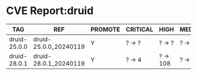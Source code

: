 # CVE Report:druid
|     TAG      |          REF          | PROMOTE | CRITICAL |   HIGH   | MEDIUM  |   LOW   | UNKNOWN |
|--------------|-----------------------|---------|----------|----------|---------|---------|---------|
| druid-25.0.0 | druid-25.0.0_20240119 | Y       | ? -> ?   | ? -> ?   | ? -> ?  | ? -> ?  | ? -> ?  |
| druid-28.0.1 | druid-28.0.1_20240119 | Y       | ? -> 4   | ? -> 108 | ? -> 62 | ? -> 29 | ? -> 0  |
